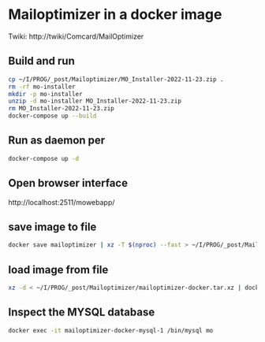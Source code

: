 # Mailoptimizer in a docker image

Twiki: http://twiki/Comcard/MailOptimizer

## Build and run
```sh
cp ~/I/PROG/_post/Mailoptimizer/MO_Installer-2022-11-23.zip .
rm -rf mo-installer
mkdir -p mo-installer
unzip -d mo-installer MO_Installer-2022-11-23.zip
rm MO_Installer-2022-11-23.zip
docker-compose up --build
```

## Run as daemon per
```sh
docker-compose up -d
```

## Open browser interface

http://localhost:2511/mowebapp/

## save image to file
```sh
docker save mailoptimizer | xz -T $(nproc) --fast > ~/I/PROG/_post/Mailoptimizer/mailoptimizer-docker.tar.xz
```

## load image from file
```sh
xz -d < ~/I/PROG/_post/Mailoptimizer/mailoptimizer-docker.tar.xz | docker load
```

## Inspect the MYSQL database
```sh
docker exec -it mailoptimizer-docker-mysql-1 /bin/mysql mo
```

